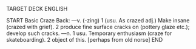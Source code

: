 TARGET DECK
ENGLISH

START
Basic
Craze
Back: —v. (-zing) 1 (usu. As crazed adj.) Make insane (crazed with grief). 2 produce fine surface cracks on (pottery glaze etc.); develop such cracks. —n. 1 usu. Temporary enthusiasm (craze for skateboarding). 2 object of this. [perhaps from old norse]
END
